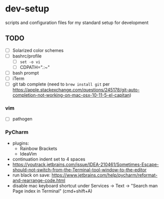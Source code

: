 # dev-setup
scripts and configuration files for my standard setup for development

## TODO
- [ ] Solarized color schemes
- [ ] bashrc/profile
  - [ ] `set -o vi`
  - [ ] CDPATH=".:~"
- [ ] bash prompt
- [ ] iTerm
- [ ] git tab complete (need to `brew install git` per https://apple.stackexchange.com/questions/245178/git-auto-completion-not-working-on-mac-osx-10-11-5-el-capitan)
### vim
- [ ] pathogen
### PyCharm
- plugins:
  - Rainbow Brackets
  - IdeaVim
- continuation indent set to 4 spaces
- https://youtrack.jetbrains.com/issue/IDEA-210461/Sometimes-Escape-should-not-switch-from-the-Terminal-tool-window-to-the-editor
- run black on save: https://www.jetbrains.com/help/pycharm/reformat-and-rearrange-code.html
- disable mac keyboard shortcut under Services -> Text -> "Search man Page index in Terminal" (cmd+shift+A)
